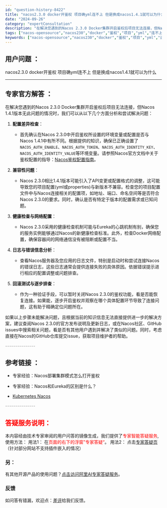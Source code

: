 ```yaml
---
id: "question-history-8422"
title: "nacos2.3.0 docker开鉴权 项目确yml连不上 但是换成nacos1.4.1就可以为什么"
date: "2024-09-26"
category: "expertConsultation"
description: "在解决您遇到的Nacos 2.3.0 Docker集群开启鉴权后项目无法连接，但Nacos 1.4.1版本无此问题的情况时，我们可以从以下几个方面分析和尝试解决问题：1. **配置差异检查**：   - 首先确认在Nacos 2.3.0中开启鉴权所设置的环境变量或配置是否与Nacos 1.4.1中有"
tags: ["nacos-opensource","nacos230","docker","鉴权","项目","yml","连不上"]
keywords: ["nacos-opensource","nacos230","docker","鉴权","项目","yml","连不上"]
---
```


## 用户问题 ： 
 nacos2.3.0 docker开鉴权 项目确yml连不上 但是换成nacos1.4.1就可以为什么  

---------------
## 专家官方解答 ：

在解决您遇到的Nacos 2.3.0 Docker集群开启鉴权后项目无法连接，但Nacos 1.4.1版本无此问题的情况时，我们可以从以下几个方面分析和尝试解决问题：

1. **配置差异检查**：
   - 首先确认在Nacos 2.3.0中开启鉴权所设置的环境变量或配置是否与Nacos 1.4.1中有所不同。根据提供的知识，确保已正确设置了`NACOS_AUTH_ENABLE`、`NACOS_AUTH_TOKEN`、`NACOS_AUTH_IDENTITY_KEY`、`NACOS_AUTH_IDENTITY_VALUE`等环境变量。请参照Nacos官方文档中关于鉴权配置的指导：[Nacos鉴权配置指南](https://nacos.io/docs/latest/guide/user/auth/)。

2. **兼容性问题**：
   - Nacos 2.3.0相比1.4.1版本可能引入了API变更或配置格式的调整，这可能导致您的项目配置(yml或properties)与新版本不兼容。检查您的项目配置文件中与Nacos连接相关的配置项，如地址、端口、命名空间等是否符合Nacos 2.3.0的要求。同时，确认是否有特定于版本的配置需求或已知问题。

3. **健康检查与网络配置**：
   - Nacos 2.3.0采用的健康检查机制可能与Eureka的心跳机制有别，确保您的服务实例能够通过Nacos的新健康检查标准。此外，检查Docker网络配置，确保容器间的网络通信没有被阻断或配置不当。

4. **日志与错误信息分析**：
   - 查看Nacos服务器及您应用的日志文件，特别是启动时和尝试连接Nacos的错误日志，这些日志通常会提供连接失败的具体原因。依据错误提示进行相应的配置调整或问题排查。

5. **回滚测试与逐步排查**：
   - 作为一种验证手段，可以暂时关闭Nacos 2.3.0的鉴权功能，看是否能恢复连接。如果能，逐步开启鉴权并观察在哪个具体配置环节导致了连接问题，这有助于精确定位问题所在。

如果以上步骤未能解决问题，且根据当前的知识信息无法直接提供进一步的解决方案，建议查阅Nacos 2.3.0的官方发布说明及更新日志，或在Nacos社区、GitHub issues中搜索相关问题，看是否有其他用户遇到并解决了类似的问题。同时，考虑直接在Nacos的GitHub仓库提交issue，获取项目维护者的帮助。


<font color="#949494">---------------</font> 


## 参考链接 ：

* 专家经验：Nacos部署集群模式怎么打开鉴权 
 
 * 专家经验：Nacos和Eureka的区别是什么？ 
 
 * [Kubernetes Nacos](https://nacos.io/docs/latest/quickstart/quick-start-kubernetes)


 <font color="#949494">---------------</font> 
 


## <font color="#FF0000">答疑服务说明：</font> 

本内容经由技术专家审阅的用户问答的镜像生成，我们提供了<font color="#FF0000">专家智能答疑服务</font>,使用方法：
用法1： 在<font color="#FF0000">页面的右下的浮窗”专家答疑“</font>。
用法2： 点击[专家答疑页](https://answer.opensource.alibaba.com/docs/intro)（针对部分网站不支持插件嵌入的情况）
### 另：


有其他开源产品的使用问题？[点击访问阿里AI专家答疑服务](https://answer.opensource.alibaba.com/docs/intro)。
### 反馈
如问答有错漏，欢迎点：[差评](https://ai.nacos.io/user/feedbackByEnhancerGradePOJOID?enhancerGradePOJOId=13644)给我们反馈。
